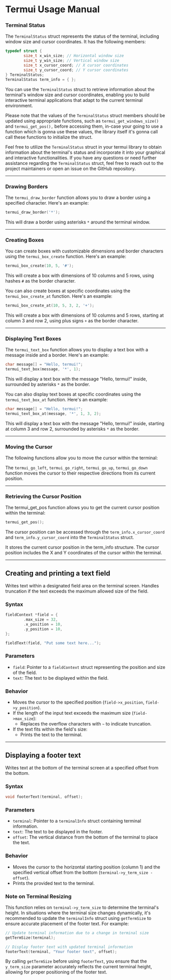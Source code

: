 # Termui Usage Manual

### Terminal Status

The `TerminalStatus` struct represents the status of the terminal, including window size and cursor coordinates. It has the following members:

```c
typedef struct {
        size_t x_win_size; // Horizontal window size
        size_t y_win_size; // Vertical window size
        size_t x_cursor_coord; // X cursor coordinates
        size_t y_cursor_coord; // Y cursor coordinates
} TerminalStatus;
TerminalStatus term_info = { };
```

You can use the `TerminalStatus` struct to retrieve information about the terminal's window size and cursor coordinates, enabling you to build interactive terminal applications that adapt to the current terminal environment.

Please note that the values of the `TerminalStatus` struct members should be updated using appropriate functions, such as `termui_get_windows_size()` and `termui_get_pos(),` before accessing them, in-case your going to use a function which is gonna use these values, the library itself it's gonna call call these functions to initialize the struct.

Feel free to utilize the `TerminalStatus` struct in your termui library to obtain information about the terminal's status and incorporate it into your graphical and interactive functionalities. If you have any questions or need further assistance regarding the `TerminalStatus` struct, feel free to reach out to the project maintainers or open an issue on the GitHub repository.

---

### Drawing Borders

The `termui_draw_border` function allows you to draw a border using a specified character. Here's an example:

```c
termui_draw_border('*');
```

This will draw a border using asterisks `*` around the terminal window.

---

### Creating Boxes

You can create boxes with customizable dimensions and border characters using the `termui_box_create` function. Here's an example:

```c
termui_box_create(10, 5, '#');
```

This will create a box with dimensions of 10 columns and 5 rows, using hashes `#` as the border character.

You can also create boxes at specific coordinates using the `termui_box_create_at` function. Here's an example:

```c
termui_box_create_at(10, 5, 3, 2, '+');
```

This will create a box with dimensions of 10 columns and 5 rows, starting at column 3 and row 2, using plus signs `+` as the border character.

---

### Displaying Text Boxes

The `termui_text_box` function allows you to display a text box with a message inside and a border. Here's an example:

```c
char message[] = "Hello, termui!";
termui_text_box(message, '*', 1);
```

This will display a text box with the message "Hello, termui!" inside, surrounded by asterisks `*` as the border.

You can also display text boxes at specific coordinates using the `termui_text_box_at` function. Here's an example:

```c
char message[] = "Hello, termui!";
termui_text_box_at(message, '*', 1, 3, 2);
```

This will display a text box with the message "Hello, termui!" inside, starting at column 3 and row 2, surrounded by asterisks `*` as the border.

---

### Moving the Cursor

The following functions allow you to move the cursor within the terminal:

The `termui_go_left`, `termui_go_right`, `termui_go_up`, `termui_go_down` function moves the cursor to their respective directions from its current position.

---

### Retrieving the Cursor Position

The termui_get_pos function allows you to get the current cursor position within the terminal:

```c
termui_get_pos();
```

The cursor position can be accessed through the `term_info.x_cursor_coord` and `term_info.y_cursor_coord` into the `TerminalStatus` struct.

It stores the current cursor position in the term_info structure. The cursor position includes the X and Y coordinates of the cursor within the terminal.

---

## Creating and printing a text field

Writes text within a designated field area on the terminal screen. Handles truncation if the text exceeds the maximum allowed size of the field.

### Syntax
```c
fieldContext *field = {
        .max_size = 32,
        .x_position = 10,
        .y_position = 10,
};

fieldText(field, "Put some text here...");
```

### Parameters
- `field`: Pointer to a `fieldContext` struct representing the position and size of the field.
- `text`: The text to be displayed within the field.

### Behavior
- Moves the cursor to the specified position (`field->x_position`, `field->y_position`).
- If the length of the input text exceeds the maximum size (`field->max_size`):
  - Replaces the overflow characters with `~` to indicate truncation.
- If the text fits within the field's size:
  - Prints the text to the terminal.

---

## Displaying a footer text

Writes text at the bottom of the terminal screen at a specified offset from the bottom.

### Syntax

```c
void footerText(terminal, offset);
```

### Parameters
- `terminal`: Pointer to a `terminalInfo` struct containing terminal information.
- `text`: The text to be displayed in the footer.
- `offset`: The vertical distance from the bottom of the terminal to place the text.

### Behavior
- Moves the cursor to the horizontal starting position (column 1) and the specified vertical offset from the bottom (`terminal->y_term_size - offset`).
- Prints the provided text to the terminal.

### Note on Terminal Resizing

This function relies on `terminal->y_term_size` to determine the terminal's height. In situations where the terminal size changes dynamically, it's recommended to update the `terminalInfo` struct using `getTermSize` to ensure accurate placement of the footer text. For example:

```c
// Update terminal information due to a change in terminal size
getTermSize(terminal);

// Display footer text with updated terminal information
footerText(terminal, "Your footer text", offset);
```

By calling `getTermSize` before using `footerText`, you ensure that the `y_term_size` parameter accurately reflects the current terminal height, allowing for proper positioning of the footer text.

